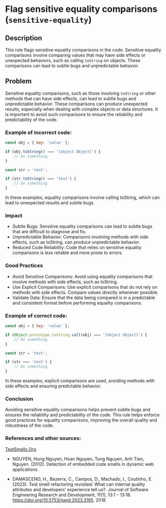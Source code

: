 # Flag sensitive equality comparisons (`sensitive-equality`)

## Description

This rule flags sensitive equality comparisons in the code. Sensitive equality comparisons involve comparing values that may have side effects or unexpected behaviors, such as calling `toString` on objects. These comparisons can lead to subtle bugs and unpredictable behavior.

## Problem

Sensitive equality comparisons, such as those involving `toString` or other methods that can have side effects, can lead to subtle bugs and unpredictable behavior. These comparisons can produce unexpected results, especially when dealing with complex objects or data structures. It is important to avoid such comparisons to ensure the reliability and predictability of the code.

### Example of incorrect code:

```javascript
const obj = { key: 'value' };

if (obj.toString() === '[object Object]') {
    // Do something
}

const str = 'test';

if (str.toString() === 'test') {
    // Do something
}
```
In these examples, equality comparisons involve calling toString, which can lead to unexpected results and subtle bugs.

### Impact

- Subtle Bugs: Sensitive equality comparisons can lead to subtle bugs that are difficult to diagnose and fix.
- Unpredictable Behavior: Comparisons involving methods with side effects, such as toString, can produce unpredictable behavior.
- Reduced Code Reliability: Code that relies on sensitive equality comparisons is less reliable and more prone to errors.


### Good Practices
- Avoid Sensitive Comparisons: Avoid using equality comparisons that involve methods with side effects, such as toString.
- Use Explicit Comparisons: Use explicit comparisons that do not rely on methods with side effects. Compare values directly whenever possible.
- Validate Data: Ensure that the data being compared is in a predictable and consistent format before performing equality comparisons.

### Example of correct code:

```javascript
const obj = { key: 'value' };

if (Object.prototype.toString.call(obj) === '[object Object]') {
    // Do something
}

const str = 'test';

if (str === 'test') {
    // Do something
}
```

In these examples, explicit comparisons are used, avoiding methods with side effects and ensuring predictable behavior.

### Conclusion

Avoiding sensitive equality comparisons helps prevent subtle bugs and ensures the reliability and predictability of the code. This rule helps enforce good practices for equality comparisons, improving the overall quality and robustness of the code.

### References and other sources: 

[TestSmells Org](https://testsmells.org/pages/testsmells.html#SensitiveEquality)

- NGUYEN, Hung Nguyen, Hoan Nguyen, Tung Nguyen, Anh Tien, Nguyen. (2012).
Detection of embedded code smells in dynamic web applications.

- DAMASCENO, H., Bezerra, C., Campos, D., Machado, I., Coutinho, E. (2023).
Test smell refactoring revisited: What can internal quality attributes and developers’
experience tell us?. Journal of Software Engineering Research and Development, 11(1),
13:1 – 13:16. https://doi.org/10.5753/jserd.2023.3195. 2018